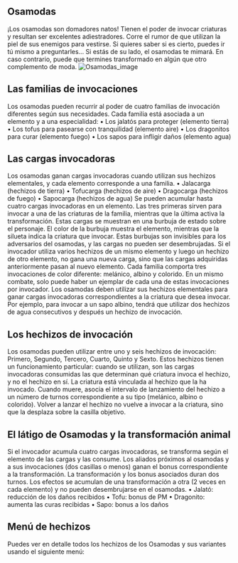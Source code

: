 ## Osamodas
¡Los osamodas son domadores natos! Tienen el poder de invocar criaturas y resultan ser excelentes adiestradores. Corre el rumor de que utilizan la piel de sus enemigos para vestirse. Si quieres saber si es cierto, puedes ir tú mismo a preguntarles...  Si estás de su lado, el osamodas te mimará. En caso contrario, puede que termines transformado en algún que otro complemento de moda.
![Osamodas_image](https://cdn.discordapp.com/attachments/1103795819691376721/1103795986746323004/2.png)

## Las familias de invocaciones
Los osamodas pueden recurrir al poder de cuatro familias de invocación diferentes según sus necesidades. Cada familia está asociada a un elemento y a una especialidad:
• Los jalatós para proteger (elemento tierra)
• Los tofus para pasearse con tranquilidad (elemento aire)
• Los dragonitos para curar (elemento fuego)
• Los sapos para infligir daños (elemento agua)

## Las cargas invocadoras
Los osamodas ganan cargas invocadoras cuando utilizan sus hechizos elementales, y cada elemento corresponde a una familia.
• Jalacarga (hechizos de tierra)
• Tofucarga (hechizos de aire)
• Dragocarga (hechizos de fuego)
• Sapocarga (hechizos de agua)
Se pueden acumular hasta cuatro cargas invocadoras en un elemento. Las tres primeras sirven para invocar a una de las criaturas de la familia, mientras que la última activa la transformación.
Estas cargas se muestran en una burbuja de estado sobre el personaje. El color de la burbuja muestra el elemento, mientras que la silueta indica la criatura que invocar. Estas burbujas son invisibles para los adversarios del osamodas, y las cargas no pueden ser desembrujadas.
Si el invocador utiliza varios hechizos de un mismo elemento y luego un hechizo de otro elemento, no gana una nueva carga, sino que las cargas adquiridas anteriormente pasan al nuevo elemento.
Cada familia comporta tres invocaciones de color diferente: melánico, albino y colorido. En un mismo combate, solo puede haber un ejemplar de cada una de estas invocaciones por invocador.
Los osamodas deben utilizar sus hechizos elementales para ganar cargas invocadoras correspondientes a la criatura que desea invocar. Por ejemplo, para invocar a un sapo albino, tendrá que utilizar dos hechizos de agua consecutivos y después un hechizo de invocación.

## Los hechizos de invocación
Los osamodas pueden utilizar entre uno y seis hechizos de invocación: Primero, Segundo, Tercero, Cuarto, Quinto y Sexto.
Estos hechizos tienen un funcionamiento particular: cuando se utilizan, son las cargas invocadoras consumidas las que determinan qué criatura invoca el hechizo, y no el hechizo en sí.
La criatura está vinculada al hechizo que la ha invocado. Cuando muere, asocia el intervalo de lanzamiento del hechizo a un número de turnos correspondiente a su tipo (melánico, albino o colorido).
Volver a lanzar el hechizo no vuelve a invocar a la criatura, sino que la desplaza sobre la casilla objetivo.

## El látigo de Osamodas y la transformación animal
Si el invocador acumula cuatro cargas invocadoras, se transforma según el elemento de las cargas y las consume. Los aliados próximos al osamodas y a sus invocaciones (dos casillas o menos) ganan el bonus correspondiente a la transformación.
La transformación y los bonus asociados duran dos turnos. Los efectos se acumulan de una transformación a otra (2 veces en cada elemento) y no pueden desembrujarse en el osamodas.
• Jalató: reducción de los daños recibidos
• Tofu: bonus de PM
• Dragonito: aumenta las curas recibidas
• Sapo: bonus a los daños

## Menú de hechizos
Puedes ver en detalle todos los hechizos de los Osamodas y sus variantes usando el siguiente menú:
<component type={OSAMODAS_SPELLS_MENU}>